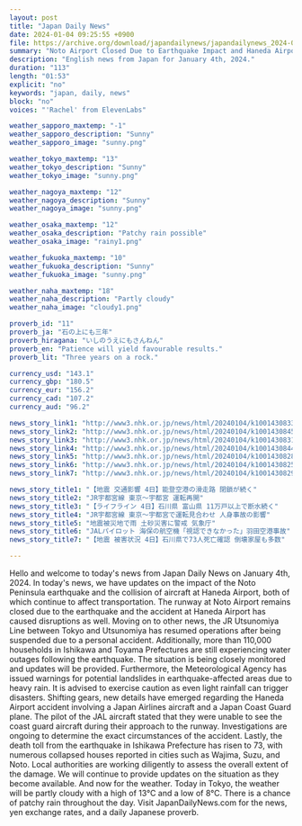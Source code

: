 ```yaml
---
layout: post
title: "Japan Daily News"
date: 2024-01-04 09:25:55 +0900
file: https://archive.org/download/japandailynews/japandailynews_2024-01-04.mp3
summary: "Noto Airport Closed Due to Earthquake Impact and Haneda Airport Collision; Water Outage Affects Over 110,000 Homes in Ishikawa and Toyama Prefectures, & more…"
description: "English news from Japan for January 4th, 2024."
duration: "113"
length: "01:53"
explicit: "no"
keywords: "japan, daily, news"
block: "no"
voices: "'Rachel' from ElevenLabs"

weather_sapporo_maxtemp: "-1"
weather_sapporo_description: "Sunny"
weather_sapporo_image: "sunny.png"

weather_tokyo_maxtemp: "13"
weather_tokyo_description: "Sunny"
weather_tokyo_image: "sunny.png"

weather_nagoya_maxtemp: "12"
weather_nagoya_description: "Sunny"
weather_nagoya_image: "sunny.png"

weather_osaka_maxtemp: "12"
weather_osaka_description: "Patchy rain possible"
weather_osaka_image: "rainy1.png"

weather_fukuoka_maxtemp: "10"
weather_fukuoka_description: "Sunny"
weather_fukuoka_image: "sunny.png"

weather_naha_maxtemp: "18"
weather_naha_description: "Partly cloudy"
weather_naha_image: "cloudy1.png"

proverb_id: "11"
proverb_ja: "石の上にも三年"
proverb_hiragana: "いしのうえにもさんねん"
proverb_en: "Patience will yield favourable results."
proverb_lit: "Three years on a rock."

currency_usd: "143.1"
currency_gbp: "180.5"
currency_eur: "156.2"
currency_cad: "107.2"
currency_aud: "96.2"

news_story_link1: "http://www3.nhk.or.jp/news/html/20240104/k10014308331000.html"
news_story_link2: "http://www3.nhk.or.jp/news/html/20240104/k10014308451000.html"
news_story_link3: "http://www3.nhk.or.jp/news/html/20240104/k10014308311000.html"
news_story_link4: "http://www3.nhk.or.jp/news/html/20240104/k10014308441000.html"
news_story_link5: "http://www3.nhk.or.jp/news/html/20240104/k10014308281000.html"
news_story_link6: "http://www3.nhk.or.jp/news/html/20240104/k10014308251000.html"
news_story_link7: "http://www3.nhk.or.jp/news/html/20240104/k10014308291000.html"

news_story_title1: "【地震 交通影響 4日】能登空港の滑走路 閉鎖が続く"
news_story_title2: "JR宇都宮線 東京～宇都宮 運転再開"
news_story_title3: "【ライフライン 4日】石川県 富山県 11万戸以上で断水続く"
news_story_title4: "JR宇都宮線 東京～宇都宮で運転見合わせ 人身事故の影響"
news_story_title5: "地震被災地で雨 土砂災害に警戒 気象庁"
news_story_title6: "JALパイロット 海保の航空機「視認できなかった」羽田空港事故"
news_story_title7: "【地震 被害状況 4日】石川県で73人死亡確認 倒壊家屋も多数"

---
```


Hello and welcome to today's news from Japan Daily News on January 4th, 2024. In today's news, we have updates on the impact of the Noto Peninsula earthquake and the collision of aircraft at Haneda Airport, both of which continue to affect transportation. The runway at Noto Airport remains closed due to the earthquake and the accident at Haneda Airport has caused disruptions as well. Moving on to other news, the JR Utsunomiya Line between Tokyo and Utsunomiya has resumed operations after being suspended due to a personal accident. Additionally, more than 110,000 households in Ishikawa and Toyama Prefectures are still experiencing water outages following the earthquake. The situation is being closely monitored and updates will be provided. Furthermore, the Meteorological Agency has issued warnings for potential landslides in earthquake-affected areas due to heavy rain. It is advised to exercise caution as even light rainfall can trigger disasters. Shifting gears, new details have emerged regarding the Haneda Airport accident involving a Japan Airlines aircraft and a Japan Coast Guard plane. The pilot of the JAL aircraft stated that they were unable to see the coast guard aircraft during their approach to the runway. Investigations are ongoing to determine the exact circumstances of the accident. Lastly, the death toll from the earthquake in Ishikawa Prefecture has risen to 73, with numerous collapsed houses reported in cities such as Wajima, Suzu, and Noto. Local authorities are working diligently to assess the overall extent of the damage. We will continue to provide updates on the situation as they become available. And now for the weather. Today in Tokyo, the weather will be partly cloudy with a high of 13°C and a low of 8°C. There is a chance of patchy rain throughout the day.  Visit JapanDailyNews.com for the news, yen exchange rates, and a daily Japanese proverb.
